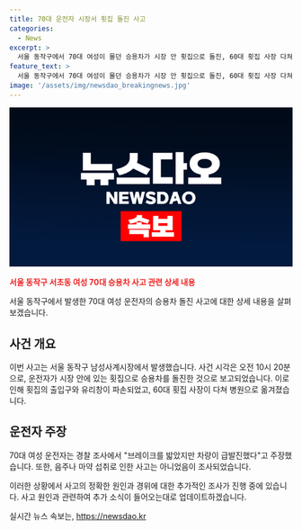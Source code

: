 ```yaml
---
title: 70대 운전자 시장서 횟집 돌진 사고
categories:
  - News
excerpt: >
  서울 동작구에서 70대 여성이 몰던 승용차가 시장 안 횟집으로 돌진, 60대 횟집 사장 다쳐 병원 옮겨졌고, 출입구와 유리창이 파손됐습니다. 운전자는 급발진 주장하고, 경찰은 음주나 마약 여부 조사 중입니다.
feature_text: >
  서울 동작구에서 70대 여성이 몰던 승용차가 시장 안 횟집으로 돌진, 60대 횟집 사장 다쳐 병원 옮겨졌고, 출입구와 유리창이 파손됐습니다. 운전자는 급발진 주장하고, 경찰은 음주나 마약 여부 조사 중입니다.
image: '/assets/img/newsdao_breakingnews.jpg'
---
```


<p><img src="/assets/img/newsdao_breakingnews.jpg" alt="pcversion 속보" /></p>

<p><b><span style="color: #ee2323;">서울 동작구 서초동 여성 70대 승용차 사고 관련 상세 내용</span></b></p>

<p>서울 동작구에서 발생한 70대 여성 운전자의 승용차 돌진 사고에 대한 상세 내용을 살펴보겠습니다.</p>

<h2 data-ke-size="size26">사건 개요</h2>

<p>이번 사고는 서울 동작구 남성사계시장에서 발생했습니다. 사건 시각은 오전 10시 20분으로, 운전자가 시장 안에 있는 횟집으로 승용차를 돌진한 것으로 보고되었습니다. 이로 인해 횟집의 출입구와 유리창이 파손되었고, 60대 횟집 사장이 다쳐 병원으로 옮겨졌습니다.</p>

<h2 data-ke-size="size26">운전자 주장</h2>

<p>70대 여성 운전자는 경찰 조사에서 "브레이크를 밟았지만 차량이 급발진했다"고 주장했습니다. 또한, 음주나 마약 섭취로 인한 사고는 아니었음이 조사되었습니다.</p>

<p>이러한 상황에서 사고의 정확한 원인과 경위에 대한 추가적인 조사가 진행 중에 있습니다. 사고 원인과 관련하여 추가 소식이 들어오는대로 업데이트하겠습니다.</p>
실시간 뉴스 속보는, <a href="https://newsdao.kr" rel="dofollow">https://newsdao.kr</a>


